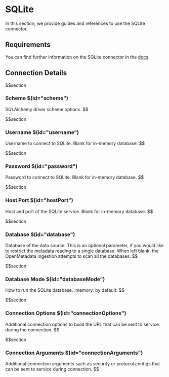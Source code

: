 # SQLite

In this section, we provide guides and references to use the SQLite connector.

## Requirements
You can find further information on the SQLite connector in the [docs](https://docs.open-metadata.org/connectors/database/sqlite).

## Connection Details

$$section
### Scheme $(id="scheme")

SQLAlchemy driver scheme options.
$$

$$section
### Username $(id="username")

Username to connect to SQLite. Blank for in-memory database.
$$

$$section
### Password $(id="password")

Password to connect to SQLite. Blank for in-memory database.
$$

$$section
### Host Port $(id="hostPort")

Host and port of the SQLite service. Blank for in-memory database.
$$

$$section
### Database $(id="database")

Database of the data source. This is an optional parameter, if you would like to restrict the metadata reading to a single database. When left blank, the OpenMetadata Ingestion attempts to scan all the databases.
$$

$$section
### Database Mode $(id="databaseMode")

How to run the SQLite database. :memory: by default.
$$

$$section
### Connection Options $(id="connectionOptions")

Additional connection options to build the URL that can be sent to service during the connection.
$$

$$section
### Connection Arguments $(id="connectionArguments")

Additional connection arguments such as security or protocol configs that can be sent to service during connection.
$$

